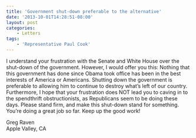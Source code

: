 ```yaml
---
title: 'Government shut-down preferable to the alternative'
date: '2013-10-01T14:28:51-08:00'
layout: post
categories:
    - Letters
tags:
    - 'Representative Paul Cook'
---
```


I understand your frustration with the Senate and White House over the shut-down of the government. However, I would offer you this: Nothing that this government has done since Obama took office has been in the best interests of America or Americans. Shutting down the government is preferable to allowing him to continue to destroy what’s left of our country. Furthermore, I hope that your frustration does NOT lead you to caving in to the spendthrift obstructionists, as Republicans seem to be doing these days. Please stand firm, and make this shut-down stand for something. You’re doing a great job so far. Keep up the good work!

Greg Raven  
Apple Valley, CA